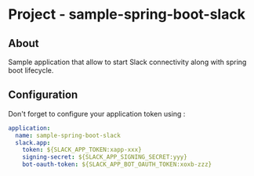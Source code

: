 # Project - sample-spring-boot-slack

## About

Sample application that allow to start Slack connectivity along with spring boot lifecycle.

## Configuration

Don't forget to configure your application token using :

```yaml
application:
  name: sample-spring-boot-slack
  slack.app:
    token: ${SLACK_APP_TOKEN:xapp-xxx}
    signing-secret: ${SLACK_APP_SIGNING_SECRET:yyy}
    bot-oauth-token: ${SLACK_APP_BOT_OAUTH_TOKEN:xoxb-zzz}
```